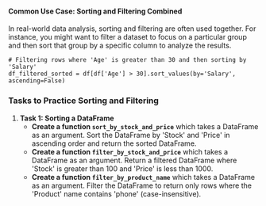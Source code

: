 
#### Common Use Case: Sorting and Filtering Combined

In real-world data analysis, sorting and filtering are often used together. For instance, you might want to filter a dataset to focus on a particular group and then sort that group by a specific column to analyze the results.

```
# Filtering rows where 'Age' is greater than 30 and then sorting by 'Salary'
df_filtered_sorted = df[df['Age'] > 30].sort_values(by='Salary', ascending=False)
```

### Tasks to Practice Sorting and Filtering

1. **Task 1: Sorting a DataFrame**
   - **Create a function `sort_by_stock_and_price`** which takes a DataFrame as an argument. Sort the DataFrame by 'Stock' and 'Price' in ascending order and return the sorted DataFrame.
   - **Create a function `filter_by_stock_and_price`** which takes a DataFrame as an argument. Return a filtered DataFrame where 'Stock' is greater than 100 and 'Price' is less than 1000.
   - **Create a function `filter_by_product_name`** which takes a DataFrame as an argument. Filter the DataFrame to return only rows where the 'Product' name contains 'phone' (case-insensitive).